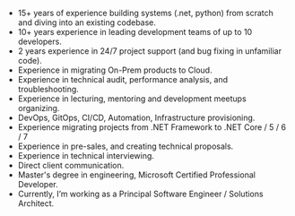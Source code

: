 
- 15+ years of experience building systems (.net, python) from scratch and diving into an existing codebase.
- 10+ years experience in leading development teams of up to 10 developers.
- 2 years experience in 24/7 project support (and bug fixing in unfamiliar code).
- Experience in migrating On-Prem products to Cloud.
- Experience in technical audit, performance analysis, and troubleshooting.
- Experience in lecturing, mentoring and development meetups organizing.
- DevOps, GitOps, CI/CD, Automation, Infrastructure provisioning.
- Experience migrating projects from .NET Framework to .NET Core / 5 / 6 / 7
- Experience in pre-sales, and creating technical proposals.
- Experience in technical interviewing.
- Direct client communication.
- Master's degree in engineering, Microsoft Certified Professional Developer.
- Currently, I’m working as a Principal Software Engineer / Solutions Architect.
